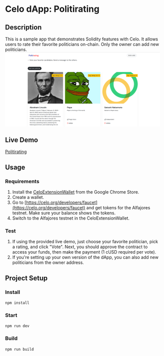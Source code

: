 # Celo dApp: Politirating
## Description
This is a sample app that demonstrates Solidity features with Celo. It allows users to rate their favorite politicians on-chain. Only the owner can add new politicians.
![](https://github.com/PrimevalCoder/my-storage/blob/master/ss%20politirating.png?raw=true)

## Live Demo
[Politirating](https://primevalcoder.github.io/politirating/)

## Usage

### Requirements
1. Install the [CeloExtensionWallet](https://chrome.google.com/webstore/detail/celoextensionwallet/kkilomkmpmkbdnfelcpgckmpcaemjcdh?hl=en) from the Google Chrome Store.
2. Create a wallet.
3. Go to [https://celo.org/developers/faucet](https://celo.org/developers/faucet) and get tokens for the Alfajores testnet. Make sure your balance shows the tokens.
4. Switch to the Alfajores testnet in the CeloExtensionWallet.

### Test
1. If using the provided live demo, just choose your favorite politician, pick a rating, and click "Vote". Next, you should approve the contract to access your funds, then make the payment (1 cUSD required per vote).
2. If you're setting up your own version of the dApp, you can also add new politicians from the owner address. 


## Project Setup

### Install
```
npm install
```

### Start
```
npm run dev
```

### Build
```
npm run build
